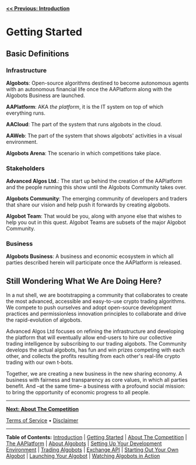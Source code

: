 **[<< Previous: Introduction](./README.md)**

# Getting Started

## Basic Definitions

### Infrastructure

**Algobots**: Open-source algorithms destined to become autonomous agents with an autonomous financial life once the AAPlatform along with the Algobots Business are launched.

**AAPlatform**: AKA _the platform_, it is the IT system on top of which everything runs.

**AACloud**: The part of the system that runs algobots in the cloud.

**AAWeb**: The part of the system that shows algobots' activities in a visual environment.

**Algobots Arena**: The scenario in which competitions take place.

### Stakeholders

**Advanced Algos Ltd.**: The start up behind the creation of the AAPlatform and the people running this show until the Algobots Community takes over.

**Algobots Community**: The emerging community of developers and traders that share our vision and help push it forwards by creating algobots.

**Algobot Team**: That would be you, along with anyone else that wishes to help you out in this quest. Algobot Teams are subsets of the major Algobot Community.

### Business

**Algobots Business**: A business and economic ecosystem in which all parties described herein will participate once the AAPlatform is released.

## Still Wondering What We Are Doing Here?

In a nut shell, we are bootstrapping a community that collaborates to create the most advanced, accessible and easy-to-use crypto trading algorithms. We compete to push ourselves and adopt open-source development practices and permissionless innovation principles to collaborate and drive the rapid-evolution of algobots.

Advanced Algos Ltd focuses on refining the infrastructure and developing the platform that will eventually allow end-users to hire our collective trading intelligence by subscribing to our trading algobots. The Community develops the actual algobots, has fun and win prizes competing with each other, and collects the profits resulting from each other's real-life crypto trading with our own t-bots.

Together, we are creating a new business in the new sharing economy. A business with fairness and transparency as core values, in which all parties benefit. And –at the same time– a business with a profound social mission: to bring the opportunity of economic progress to all people.

<hr />

**[Next: About The Competition](./TheCompetition.md)**

[Terms of Service](./Terms.md)  &bull;  [Disclaimer](./Disclaimer.md)

<hr />

**Table of Contents:** [Introduction](./README.md) | [Getting Started](./GettingStarted.md) | [About The Competition](./TheCompetition.md) | [The AAPlatform](./AAPlatform.md) | [About Algobots](./Algobots.md) | [Setting Up Your Development Environment](./developing/0-Setup.md) | [Trading Algobots](./developing/1-TradingAlgobots.md) | [Exchange API](./developing/1b-Exchange-API.md) | [Starting Out Your Own Algobot](./developing/2-YourOwnAlgobot.md) | [Launching Your Algobot](./developing/3-LaunchingYourAlgobot.md) | [Watching Algobots in Action](./Algobots-in-action.md)
